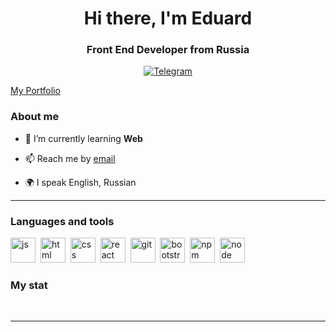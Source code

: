 <div id="header" align="center">
    <h1>Hi there, I'm  Eduard </h1>
    <h3>Front End Developer from Russia</h3>
</div>

<div id="socials" align="center">
  <a target="_blank" href="https://t.me/123123">
    <img src="https://img.shields.io/badge/Telegram-blue?style=for-the-badge&logo=telegram&logoColor=white" alt="Telegram"/>
  </a>
</div>

<a href="https://cm3tahkuh.github.io/portfolio/" align="center">My Portfolio</a>



### About me
- 🌱 I’m currently learning **Web**

- 📫 Reach me by [email](mailto:email-address)
- 🌍 I speak English, Russian

---

### Languages and tools

<img src="https://cdn.jsdelivr.net/gh/devicons/devicon/icons/javascript/javascript-original.svg" title="js" width="40" height="40"/>&nbsp;
<img src="https://cdn.jsdelivr.net/gh/devicons/devicon/icons/html5/html5-original.svg" title="html" width="40" height="40"/>&nbsp;
<img src="https://cdn.jsdelivr.net/gh/devicons/devicon/icons/css3/css3-original.svg" title="css" width="40" height="40"/>&nbsp;
<img src="https://cdn.jsdelivr.net/gh/devicons/devicon/icons/react/react-original.svg" title="react" width="40" height="40"/>&nbsp;
<img src="https://cdn.jsdelivr.net/gh/devicons/devicon/icons/git/git-plain.svg" title="git" width="40" height="40"/>&nbsp;
<img src="https://cdn.jsdelivr.net/gh/devicons/devicon/icons/bootstrap/bootstrap-plain.svg" title="bootstrap" width="40" height="40"/>&nbsp;
<img src="https://cdn.jsdelivr.net/gh/devicons/devicon/icons/npm/npm-original-wordmark.svg" title="npm" width="40" height="40"/>&nbsp;
<img src="https://cdn.jsdelivr.net/gh/devicons/devicon/icons/nodejs/nodejs-original.svg" title="node" width="40" height="40"/>&nbsp;


### My stat

<div id="stat" align="center">
    <img src="https://github-profile-summary-cards.vercel.app/api/cards/profile-details?username=cm3tahkuh&theme=github_dark" alt=""/>
    <img src="https://github-profile-summary-cards.vercel.app/api/cards/most-commit-language?username=cm3tahkuh&theme=github_dark" alt=""/>
     <img src="https://github-profile-summary-cards.vercel.app/api/cards/stats?username=cm3tahkuh&theme=github_dark" alt=""/>
</div>

---
